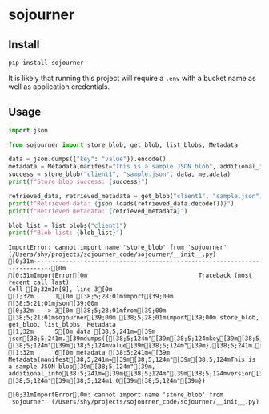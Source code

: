 # sojourner


<!-- WARNING: THIS FILE WAS AUTOGENERATED! DO NOT EDIT! -->

## Install

``` sh
pip install sojourner
```

It is likely that running this project will require a `.env` with a
bucket name as well as application credentials.

## Usage

``` python
import json

from sojourner import store_blob, get_blob, list_blobs, Metadata

data = json.dumps({"key": "value"}).encode()
metadata = Metadata(manifest="This is a sample JSON blob", additional_info={"version": "1.0"})
success = store_blob("client1", "sample.json", data, metadata)
print(f"Store blob success: {success}")

retrieved_data, retrieved_metadata = get_blob("client1", "sample.json")
print(f"Retrieved data: {json.loads(retrieved_data.decode())}")
print(f"Retrieved metadata: {retrieved_metadata}")

blob_list = list_blobs("client1")
print(f"Blob list: {blob_list}")
```

    ImportError: cannot import name 'store_blob' from 'sojourner' (/Users/shy/projects/sojourner_code/sojourner/__init__.py)
    [0;31m---------------------------------------------------------------------------[0m
    [0;31mImportError[0m                               Traceback (most recent call last)
    Cell [0;32mIn[8], line 3[0m
    [1;32m      1[0m [38;5;28;01mimport[39;00m [38;5;21;01mjson[39;00m
    [0;32m----> 3[0m [38;5;28;01mfrom[39;00m [38;5;21;01msojourner[39;00m [38;5;28;01mimport[39;00m store_blob, get_blob, list_blobs, Metadata
    [1;32m      5[0m data [38;5;241m=[39m json[38;5;241m.[39mdumps({[38;5;124m"[39m[38;5;124mkey[39m[38;5;124m"[39m: [38;5;124m"[39m[38;5;124mvalue[39m[38;5;124m"[39m})[38;5;241m.[39mencode()
    [1;32m      6[0m metadata [38;5;241m=[39m Metadata(manifest[38;5;241m=[39m[38;5;124m"[39m[38;5;124mThis is a sample JSON blob[39m[38;5;124m"[39m, additional_info[38;5;241m=[39m{[38;5;124m"[39m[38;5;124mversion[39m[38;5;124m"[39m: [38;5;124m"[39m[38;5;124m1.0[39m[38;5;124m"[39m})

    [0;31mImportError[0m: cannot import name 'store_blob' from 'sojourner' (/Users/shy/projects/sojourner_code/sojourner/__init__.py)
